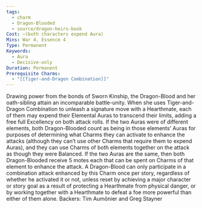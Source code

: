 ```yaml
---
tags:
  - charm
  - Dragon-Blooded
  - source/dragon-heirs-book
Cost: —(both characters expend Aura)
Mins: War 4, Essence 4
Type: Permanent
Keywords:
  - Aura
  - Decisive-only
Duration: Permanent
Prerequisite Charms:
  - "[[Tiger-and-Dragon Combination]]"
---
```

Drawing power from the bonds of Sworn Kinship, the Dragon-Blood and her oath-sibling attain an incomparable battle-unity. When she uses Tiger-and-Dragon Combination to unleash a signature move with a Hearthmate, each of them may expend their Elemental Auras to transcend their limits, adding a free full Excellency on both attack rolls. If the two Auras were of different elements, both Dragon-Blooded count as being in those elements’ Auras for purposes of determining what Charms they can activate to enhance the attacks (although they can’t use other Charms that require them to expend Auras), and they can use Charms of both elements together on the attack as though they were Balanced. If the two Auras are the same, then both Dragon-Blooded receive 5 motes each that can be spent on Charms of that element to enhance the attack.
A Dragon-Blood can only participate in a combination attack enhanced by this Charm once per story, regardless of whether he activated it or not, unless reset by achieving a major character or story goal as a result of protecting a Hearthmate from physical danger, or by working together with a Hearthmate to defeat a foe more powerful than either of them alone.
Backers: Tim Aumônier and Greg Stayner